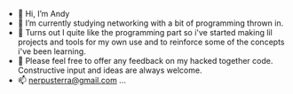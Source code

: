 - 👋 Hi, I’m Andy
- 🌱 I’m currently studying networking with a bit of programming thrown in.
- 👀 Turns out I quite like the programming part so i've started making lil projects and tools for my own use and to reinforce some of the concepts i've been learning.
- 💞️ Please feel free to offer any feedback on my hacked together code. Constructive input and ideas are always welcome.
- 📫 nerpusterra@gmail.com ...

<!---
volt-thrower/volt-thrower is a ✨ special ✨ repository because its `README.md` (this file) appears on your GitHub profile.
You can click the Preview link to take a look at your changes.
--->
